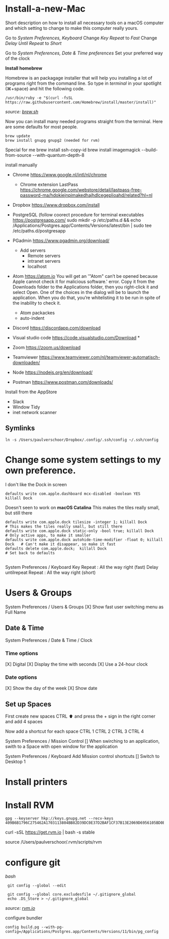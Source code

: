 # Install-a-new-Mac
Short description on how to install all necessary tools on a macOS computer and which setting to change to make this computer really yours.

Go to *System Preferences, Keyboard*
Change *Key Repeat* to *Fast*
Change *Delay Until Repeat* to *Short*

Go to *System Preferences, Date & Time preferences*
Set your preferred way of the clock






**Install homebrew**

Homebrew is an packagage installer that will help you installing a lot of programs right from the command line. So type in *terminal* in your spotlight (⌘+space) and hit the following code.

    /usr/bin/ruby -e "$(curl -fsSL https://raw.githubusercontent.com/Homebrew/install/master/install)"

*source: [brew.sh](https://brew.sh/)*

Now you can install many needed programs straight from the terminal.
Here are some defaults for most people.

    brew update
    brew install gnupg gnupg2 (needed for rvm)    
    
Special for me
    brew install ssh-copy-id
    brew install imagemagick --build-from-source --with-quantum-depth-8
    


install manually
* Chrome https://www.google.nl/intl/nl/chrome
  * Chrome extension LastPass https://chrome.google.com/webstore/detail/lastpass-free-password-ma/hdokiejnpimakedhajhdlcegeplioahd/related?hl=nl
* Dropbox https://www.dropbox.com/install
* PostgreSQL (follow coorect procedure for terminal executables https://postgresapp.com/
   sudo mkdir -p /etc/paths.d && echo /Applications/Postgres.app/Contents/Versions/latest/bin | sudo tee /etc/paths.d/postgresapp
   
* PGadmin https://www.pgadmin.org/download/
  * Add servers
    * Remote servers
    * intranet servers
    * localhost
* Atom https://atom.io
  You will get an '"Atom" can’t be opened because Apple cannot check it for malicious software.' error.
  Copy it from the Downloads folder to the Applications folder, then you right-click it and select Open. One of the choices in the dialog will be to launch the application. When you do that, you’re whitelisting it to be run in spite of the inability to check it.
  * Atom packackes
  * auto-indent
* Discord https://discordapp.com/download
* Visual studio code https://code.visualstudio.com/Download
  *
* Zoom  https://zoom.us/download
* Teamviewer https://www.teamviewer.com/nl/teamviewer-automatisch-downloaden/
* Node https://nodejs.org/en/download/ 
* Postman https://www.postman.com/downloads/

Install from the AppStore
* Slack
* Window Tidy
* inet network scanner

## Symlinks

    ln -s /Users/paulverschoor/Dropbox/.config/.ssh/config ~/.ssh/config

# Change some system settings to my own preference.
I don't like the Dock in screen

    defaults write com.apple.dashboard mcx-disabled -boolean YES
    killall Dock

Doesn't seen to work on **macOS Catalina**
    This makes the tiles really small, but still there
    
    defaults write com.apple.dock tilesize -integer 1; killall Dock               # This makes the tiles really small, but still there
    defaults write com.apple.dock static-only -bool true; killall Dock            # Only active apps, to make it smaller
    defaults write com.apple.dock autohide-time-modifier -float 0; killall Dock   # Can't make it disappear, so make it fast
    defaults delete com.apple.dock;  killall Dock                                 # Set back to defaults

## 
System Preferences / Keyboard
Key Repeat :               All the way right (fast)
Delay untilrepeat Repeat : All the way right (short)

# Users & Groups
System Preferences / Users & Groups
[X] Show fast user switching menu as Full Name 

## Date & Time
System Preferences / Date & Time / Clock

### Time options
[X] Digital
[X] Display the time with seconds
[X] Use a 24-hour clock

### Date options
[X] Show the day of the week
[X] Show date



## Set up Spaces

First create new spaces
CTRL ⬆️
and press the + sign in the right corner and add 4 spaces

Now add a shortcut for each space
CTRL 1
CTRL 2
CTRL 3
CTRL 4

System Preferences / Mission Control 
[] When swirching to an application, swith to a Space with open window for the application


System Preferences / Keyboard
Add Mission control shortcuts
[] Switch to Desktop 1

# Install printers

# Install RVM

    gpg --keyserver hkp://keys.gnupg.net --recv-keys 409B6B1796C275462A1703113804BB82D39DC0E37D2BAF1CF37B13E2069D6956105BD0E739499BDB
    
  curl -sSL https://get.rvm.io | bash -s stable
  
   source /Users/paulverschoor/.rvm/scripts/rvm
 
 
 
 
 
 # configure git
 *bash*
 
     git config --global --edit
     
     git config --global core.excludesfile ~/.gitignore_global
     echo .DS_Store > ~/.gitignore_global
     

*source: [rvm.io](http://rvm.io)* 

configure bundler

    config build.pg --with-pg-config=/Applications/Postgres.app/Contents/Versions/11/bin/pg_config
